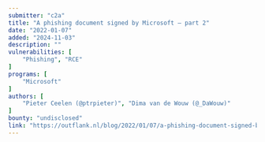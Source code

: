 ```yaml
---
submitter: "c2a"
title: "A phishing document signed by Microsoft – part 2"
date: "2022-01-07"
added: "2024-11-03"
description: ""
vulnerabilities: [
    "Phishing", "RCE"
]
programs: [
    "Microsoft"
]
authors: [
    "Pieter Ceelen (@ptrpieter)", "Dima van de Wouw (@_DaWouw)"
]
bounty: "undisclosed"
link: "https://outflank.nl/blog/2022/01/07/a-phishing-document-signed-by-microsoft-part-2/"
---
```




